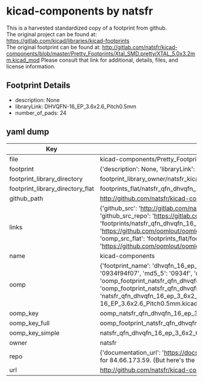 # kicad-components by natsfr  
This is a harvested standardized copy of a footprint from github.  
The original project can be found at:  
https://gitlab.com/kicad/libraries/kicad-footprints  
The original footprint can be found at:
http://gitlab.com/natsfr/kicad-components/blob/master/Pretty_Footprints/Xtal_SMD.pretty/XTAL_5.0x3.2mm.kicad_mod
Please consult that link for additional, details, files, and license information.  
## Footprint Details
* description: None  
* libraryLink: DHVQFN-16_EP_3.6x2.6_Pitch0.5mm  
* number_of_pads: 24  
## yaml dump  
| Key | Value |  
| --- | --- |  
| file | kicad-components/Pretty_Footprints/QFN.pretty/DHVQFN-16_EP_3.6x2.6_Pitch0.5mm.kicad_mod |  
| footprint | {'description': None, 'libraryLink': 'DHVQFN-16_EP_3.6x2.6_Pitch0.5mm', 'number_of_pads': 24} |  
| footprint_library_directory | footprint_library_owner/natsfr_kicad-components |  
| footprint_library_directory_flat | footprints_flat/natsfr_qfn_dhvqfn_16_ep_3_6x2_6_pitch0_5mm/working |  
| github_path | http://github.com/natsfr/kicad-components/blob/master/Pretty_Footprints/QFN.pretty/DHVQFN-16_EP_3.6x2.6_Pitch0.5mm.kicad_mod |  
| links | {'github_src': 'http://gitlab.com/natsfr/kicad-components/blob/master/Pretty_Footprints/Xtal_SMD.pretty/XTAL_5.0x3.2mm.kicad_mod', 'github_src_repo': 'https://gitlab.com/kicad/libraries/kicad-footprints', 'oomp_bot': 'footprints/natsfr_qfn_dhvqfn_16_ep_3_6x2_6_pitch0_5mm/working', 'oomp_bot_github': 'https://github.com/oomlout/oomlout_oomp_footprint_bot/tree/main/footprints/natsfr_qfn_dhvqfn_16_ep_3_6x2_6_pitch0_5mm/working', 'oomp_src_flat': 'footprints_flat/footprints_flat/natsfr_qfn_dhvqfn_16_ep_3_6x2_6_pitch0_5mm/working', 'oomp_src_flat_github': 'https://github.com/oomlout/oomlout_oomp_footprint_src/tree/main/footprints_flat/natsfr_qfn_dhvqfn_16_ep_3_6x2_6_pitch0_5mm/working'} |  
| name | kicad-components |  
| oomp | {'footprint_name': 'dhvqfn_16_ep_3_6x2_6_pitch0_5mm', 'library_name': 'qfn', 'md5': '0934f94f07cbbfabd1c0095e22ae107b', 'md5_10': '0934f94f07', 'md5_5': '0934f', 'md5_6': '0934f9', 'oomp_key': 'oomp_natsfr_qfn_dhvqfn_16_ep_3_6x2_6_pitch0_5mm', 'oomp_key_extra': 'oomp_footprint_natsfr_qfn_dhvqfn_16_ep_3_6x2_6_pitch0_5mm', 'oomp_key_full': 'oomp_footprint_natsfr_qfn_dhvqfn_16_ep_3_6x2_6_pitch0_5mm_0934f9', 'oomp_key_simple': 'natsfr_qfn_dhvqfn_16_ep_3_6x2_6_pitch0_5mm', 'original_filename': 'kicad-components/Pretty_Footprints/QFN.pretty/DHVQFN-16_EP_3.6x2.6_Pitch0.5mm.kicad_mod', 'owner_name': 'natsfr'} |  
| oomp_key | oomp_natsfr_qfn_dhvqfn_16_ep_3_6x2_6_pitch0_5mm |  
| oomp_key_full | oomp_footprint_natsfr_qfn_dhvqfn_16_ep_3_6x2_6_pitch0_5mm |  
| oomp_key_simple | natsfr_qfn_dhvqfn_16_ep_3_6x2_6_pitch0_5mm |  
| owner | natsfr |  
| repo | {'documentation_url': 'https://docs.github.com/rest/overview/resources-in-the-rest-api#rate-limiting', 'message': "API rate limit exceeded for 84.66.173.59. (But here's the good news: Authenticated requests get a higher rate limit. Check out the documentation for more details.)"} |  
| url | http://github.com/natsfr/kicad-components |  


